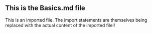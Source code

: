 ## This is the Basics.md file
This is an imported file.
The import statements are themselves being replaced with the actual content of the imported file!!

